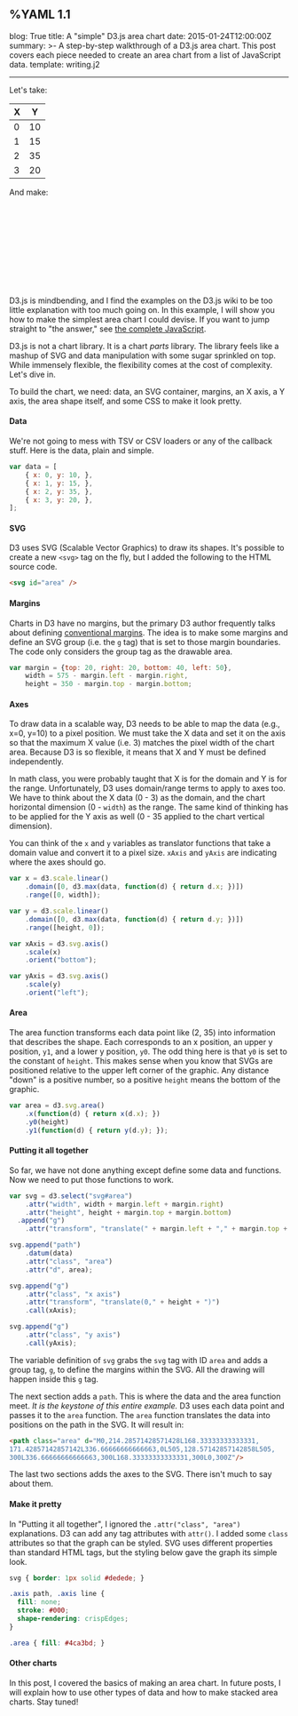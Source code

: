 %YAML 1.1
---
blog: True
title: A "simple" D3.js area chart
date: 2015-01-24T12:00:00Z
summary: >-
  A step-by-step walkthrough of a D3.js area chart.
  This post covers each piece needed to create an area chart
  from a list of JavaScript data.
template: writing.j2

---
Let's take:

<table>
  <thead>
    <tr><th>X</th><th>Y</th></tr>
  </thead>
  <tbody>
    <tr><td>0</td><td>10</td></tr>
    <tr><td>1</td><td>15</td></tr>
    <tr><td>2</td><td>35</td></tr>
    <tr><td>3</td><td>20</td></tr>
  </tbody>
</table>

And make:

<svg id="area" />

D3.js is mindbending, and I find the examples on the D3.js wiki to be too
little explanation with too much going on. In this example, I will show
you how to make the simplest area chart I could devise. If you want to
jump straight to "the answer," see [the complete JavaScript](area.js).

D3.js is not a chart library. It is a chart *parts* library. The library feels
like a mashup of SVG and data manipulation with some sugar sprinkled on top.
While immensely flexible, the flexibility comes at the cost of complexity.
Let's dive in.

To build the chart, we need: data, an SVG container, margins, an X axis, a Y
axis, the area shape itself, and some CSS to make it look pretty.

#### Data

We're not going to mess with TSV or CSV loaders or any of the callback stuff.
Here is the data, plain and simple.

```javascript
var data = [
    { x: 0, y: 10, },
    { x: 1, y: 15, },
    { x: 2, y: 35, },
    { x: 3, y: 20, },
];
```

#### SVG

D3 uses SVG (Scalable Vector Graphics) to draw its shapes. It's possible to
create a new `<svg>` tag on the fly, but I added the following to the HTML
source code.

```html
<svg id="area" />
```

#### Margins

Charts in D3 have no margins, but the primary D3 author frequently talks about
defining [conventional margins](http://bl.ocks.org/mbostock/3019563). The idea
is to make some margins and define an SVG group (i.e. the `g` tag) that is
set to those margin boundaries. The code only considers the group tag as the
drawable area.

```javascript
var margin = {top: 20, right: 20, bottom: 40, left: 50},
    width = 575 - margin.left - margin.right,
    height = 350 - margin.top - margin.bottom;
```

#### Axes

To draw data in a scalable way, D3 needs to be able to map the data (e.g.,
x=0, y=10) to a pixel position. We must take the X data and set it on the
axis so that the maximum X value (i.e. 3) matches the pixel width of the
chart area. Because D3 is so flexible, it means that X and Y must be
defined independently.

In math class, you were probably taught that X is for the domain
and Y is for the range. Unfortunately, D3 uses domain/range terms to apply to
axes too. We have to think about the X data (0 - 3) as the domain, and the
chart horizontal dimension (0 - `width`) as the range. The same kind of
thinking has to be applied for the Y axis as well (0 - 35 applied to the
chart vertical dimension).

You can think of the `x` and `y` variables as translator functions that take
a domain value and convert it to a pixel size. `xAxis` and `yAxis` are
indicating where the axes should go.

```javascript
var x = d3.scale.linear()
    .domain([0, d3.max(data, function(d) { return d.x; })])
    .range([0, width]);

var y = d3.scale.linear()
    .domain([0, d3.max(data, function(d) { return d.y; })])
    .range([height, 0]);

var xAxis = d3.svg.axis()
    .scale(x)
    .orient("bottom");

var yAxis = d3.svg.axis()
    .scale(y)
    .orient("left");
```

#### Area

The area function transforms each data point like (2, 35) into information
that describes the shape. Each corresponds to an x position, an upper y
position, `y1`, and a lower y position, `y0`. The odd thing here is that `y0`
is set to the constant of `height`. This makes sense when you know that SVGs
are positioned relative to the upper left corner of the graphic. Any distance
"down" is a positive number, so a positive `height` means the bottom of the
graphic.

```javascript
var area = d3.svg.area()
    .x(function(d) { return x(d.x); })
    .y0(height)
    .y1(function(d) { return y(d.y); });
```

#### Putting it all together

So far, we have not done anything except define some data and functions.
Now we need to put those functions to work.

```javascript
var svg = d3.select("svg#area")
    .attr("width", width + margin.left + margin.right)
    .attr("height", height + margin.top + margin.bottom)
  .append("g")
    .attr("transform", "translate(" + margin.left + "," + margin.top + ")");

svg.append("path")
    .datum(data)
    .attr("class", "area")
    .attr("d", area);

svg.append("g")
    .attr("class", "x axis")
    .attr("transform", "translate(0," + height + ")")
    .call(xAxis);

svg.append("g")
    .attr("class", "y axis")
    .call(yAxis);
```

The variable definition of `svg` grabs the `svg` tag with ID `area` and
adds a group tag, `g`, to define the margins within the SVG. All the
drawing will happen inside this `g` tag.

The next section adds a `path`. This is where the data and the area function
meet. *It is the keystone of this entire example.* D3 uses each data
point and passes it to the `area` function. The `area` function translates
the data into positions on the path in the SVG. It will result in:

```html
<path class="area" d="M0,214.28571428571428L168.33333333333331,
171.42857142857142L336.66666666666663,0L505,128.57142857142858L505,
300L336.66666666666663,300L168.33333333333331,300L0,300Z"/>
```

The last two sections adds the axes to the SVG. There isn't much to say
about them.

#### Make it pretty

In "Putting it all together", I ignored the `.attr("class", "area")`
explanations. D3 can add any tag attributes with `attr()`. I added some
`class` attributes so that the graph can be styled. SVG uses different
properties than standard HTML tags, but the styling below gave
the graph its simple look.

```css
svg { border: 1px solid #dedede; }

.axis path, .axis line {
  fill: none;
  stroke: #000;
  shape-rendering: crispEdges;
}

.area { fill: #4ca3bd; }
```

#### Other charts

In this post, I covered the basics of making an area chart. In future posts,
I will explain how to use other types of data and how to make stacked
area charts. Stay tuned!

<script src="https://d3js.org/d3.v3.min.js" charset="utf-8"></script>
<script src='area.js'></script>
